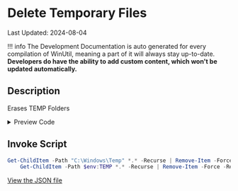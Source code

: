 ﻿# Delete Temporary Files

Last Updated: 2024-08-04


!!! info
     The Development Documentation is auto generated for every compilation of WinUtil, meaning a part of it will always stay up-to-date. **Developers do have the ability to add custom content, which won't be updated automatically.**


## Description

Erases TEMP Folders

<!-- BEGIN CUSTOM CONTENT -->

<!-- END CUSTOM CONTENT -->

<details>
<summary>Preview Code</summary>

```json
{
    "Content":  "Delete Temporary Files",
    "Description":  "Erases TEMP Folders",
    "category":  "Essential Tweaks",
    "panel":  "1",
    "Order":  "a002_",
    "InvokeScript":  [
                         "Get-ChildItem -Path \"C:\\Windows\\Temp\" *.* -Recurse | Remove-Item -Force -Recurse
    Get-ChildItem -Path $env:TEMP *.* -Recurse | Remove-Item -Force -Recurse"
                     ]
}
```
</details>

## Invoke Script

```powershell
Get-ChildItem -Path "C:\Windows\Temp" *.* -Recurse | Remove-Item -Force -Recurse
    Get-ChildItem -Path $env:TEMP *.* -Recurse | Remove-Item -Force -Recurse

```
<!-- BEGIN SECOND CUSTOM CONTENT -->

<!-- END SECOND CUSTOM CONTENT -->

[View the JSON file](https://github.com/ChrisTitusTech/winutil/tree/main/config/tweaks.json)

